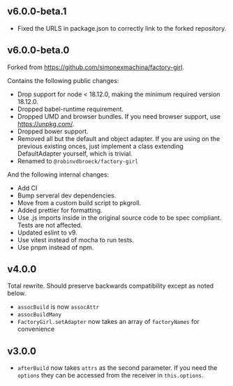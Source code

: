 ## v6.0.0-beta.1

- Fixed the URLS in package.json to correctly link to the forked repository.

## v6.0.0-beta.0

Forked from https://github.com/simonexmachina/factory-girl.

Contains the following public changes:

- Drop support for node < 18.12.0, making the minimum required version 18.12.0.
- Dropped babel-runtime requirement.
- Dropped UMD and browser bundles. If you need browser support, use https://unpkg.com/.
- Dropped bower support.
- Removed all but the default and object adapter. If you are using on the previous existing
  onces, just implement a class extending DefaultAdapter yourself, which is
  trivial.
- Renamed to `@robinvdbroeck/factory-girl`

And the following internal changes:

- Add CI
- Bump serveral dev dependencies.
- Move from a custom build script to pkgroll.
- Added prettier for formatting.
- Use .js imports inside in the original source code to be spec compliant. Tests
  are not affected.
- Updated eslint to v9.
- Use vitest instead of mocha to run tests.
- Use pnpm instead of npm.

## v4.0.0

Total rewrite. Should preserve backwards compatibility except as noted below.

- `assocBuild` is now `assocAttr`
- `assocBuildMany`
- `FactoryGirl.setAdapter` now takes an array of `factoryNames` for convenience

## v3.0.0

- `afterBuild` now takes `attrs` as the second parameter. If you need the `options` they can be
  accessed from the receiver in `this.options`.
